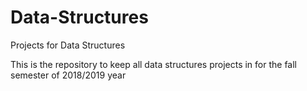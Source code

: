 # Data-Structures
Projects for Data Structures

This is the repository to keep all data structures projects in for the fall semester of 2018/2019 year
